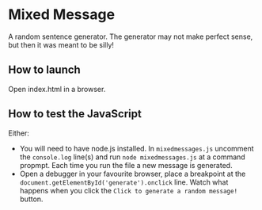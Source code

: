 # Mixed Message

A random sentence generator. The generator may not make perfect sense, but then it was meant to be silly!

## How to launch
Open index.html in a browser.

## How to test the JavaScript
Either:
+ You will need to have node.js installed. In `mixedmessages.js` uncomment the `console.log` line(s) and run `node mixedmessages.js` at a command propmpt. Each time you run the file a new message is generated.
+ Open a debugger in your favourite browser, place a breakpoint at the `document.getElementById('generate').onclick` line. Watch what happens when you click the `Click to generate a random message!` button.
